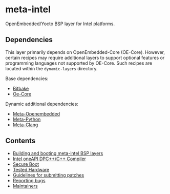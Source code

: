 # meta-intel

OpenEmbedded/Yocto BSP layer for Intel platforms.

## Dependencies

This layer primarily depends on OpenEmbedded-Core (OE-Core). However, certain
recipes may require additional layers to support optional features or
programming languages not supported by OE-Core. Such recipes are located within
the `dynamic-layers` directory.

Base dependencies:
- [Bitbake](https://git.openembedded.org/bitbake)
- [Oe-Core](https://git.openembedded.org/openembedded-core)

Dynamic additional dependencies:

- [Meta-Openembedded](https://git.openembedded.org/meta-openembedded/tree/meta-oe)
- [Meta-Python](https://git.openembedded.org/meta-openembedded/tree/meta-python)
- [Meta-Clang](https://github.com/kraj/meta-clang.git)


## Contents

- [Building and booting meta-intel BSP layers](documentation/building_and_booting.md)
- [Intel oneAPI DPC++/C++ Compiler](documentation/dpcpp-compiler.md)
- [Secure Boot](documentation/secureboot/README)
- [Tested Hardware](documentation/tested_hardware.md)
- [Guidelines for submitting patches](documentation/submitting_patches.md)
- [Reporting bugs](documentation/reporting_bugs.md)
- [Maintainers](documentation/MAINTAINERS.md)


